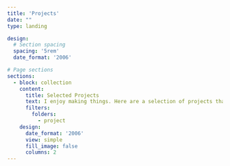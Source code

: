 ```yaml
---
title: 'Projects'
date: ""
type: landing

design:
  # Section spacing
  spacing: '5rem'
  date_format: '2006'

# Page sections
sections:
  - block: collection
    content:
      title: Selected Projects
      text: I enjoy making things. Here are a selection of projects that I have worked on over the years. This page is still under development, as I have several more projects I need to add.
      filters:
        folders:
          - project
    design:
      date_format: '2006'
      view: simple
      fill_image: false
      columns: 2
---
```

